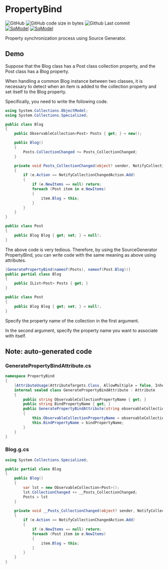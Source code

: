 # PropertyBind
![GitHub](https://img.shields.io/github/license/mk3008/PropertyBind)
![GitHub code size in bytes](https://img.shields.io/github/languages/code-size/mk3008/PropertyBind)
![Github Last commit](https://img.shields.io/github/last-commit/mk3008/PropertyBind)  
[![SqModel](https://img.shields.io/nuget/v/PropertyBind.svg)](https://www.nuget.org/packages/PropertyBind/) 
[![SqModel](https://img.shields.io/nuget/dt/PropertyBind.svg)](https://www.nuget.org/packages/PropertyBind/) 

Property synchronization process using Source Generator.

## Demo
Suppose that the Blog class has a Post class collection property, and the Post class has a Blog property.

When handling a common Blog instance between two classes, it is necessary to detect when an item is added to the collection property and set itself to the Blog property.

Specifically, you need to write the following code.

```cs
using System.Collections.ObjectModel;
using System.Collections.Specialized;

public class Blog
{
	public ObservableCollection<Post> Posts { get; } = new();

	public Blog()
	{
		Posts.CollectionChanged += Posts_CollectionChanged;
	}

	private void Posts_CollectionChanged(object? sender, NotifyCollectionChangedEventArgs e)
	{
		if (e.Action == NotifyCollectionChangedAction.Add)
		{
			if (e.NewItems == null) return;
			foreach (Post item in e.NewItems)
			{
				item.Blog = this;
			}
		}
	}
}

public class Post
{
	public Blog Blog { get; set; } = null!;
}
```

The above code is very tedious. Therefore, by using the SourceGenerator PropertyBind, you can write code with the same meaning as above using attributes.

```cs
[GeneratePropertyBind(nameof(Posts), nameof(Post.Blog))]
public partial class Blog
{
	public IList<Post> Posts { get; }
}

public class Post
{
	public Blog Blog { get; set; } = null!;
}
```

Specify the property name of the collection in the first argument.

In the second argument, specify the property name you want to associate with itself.

## Note: auto-generated code

### GeneratePropertyBindAttribute.cs
```cs
namespace PropertyBind
{
    [AttributeUsage(AttributeTargets.Class, AllowMultiple = false, Inherited = false)]
    internal sealed class GeneratePropertyBindAttribute : Attribute
    {
        public string ObservableCollectionPropertyName { get; } 
        public string BindPropertyName { get; } 
        public GeneratePropertyBindAttribute(string observableCollectionPropertyName, string bindPropertyName)
        {
            this.ObservableCollectionPropertyName = observableCollectionPropertyName;
			this.BindPropertyName = bindPropertyName;
        }
    }
}
```

### Blog.g.cs
```cs
using System.Collections.Specialized;

public partial class Blog
{
	public Blog()
	{
		var lst = new ObservableCollection<Post>();
		lst.CollectionChanged += __Posts_CollectionChanged;
		Posts = lst
	}

	private void __Posts_CollectionChanged(object? sender, NotifyCollectionChangedEventArgs e)
	{
		if (e.Action == NotifyCollectionChangedAction.Add)
		{
			if (e.NewItems == null) return;
			foreach (Post item in e.NewItems)
			{
				item.Blog = this;
			}
		}
	}
}
```
